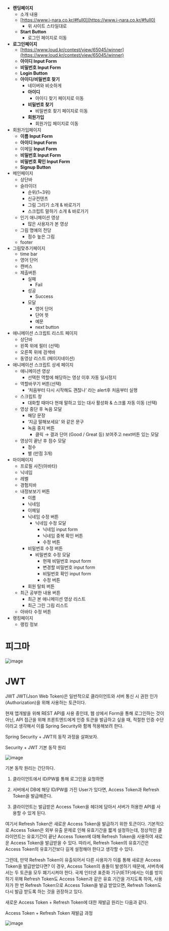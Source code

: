 - **랜딩페이지**
  - 소개 내용
  - [https://www.i-nara.co.kr/#full0](https://www.i-nara.co.kr/#full0)
    - 위 사이트 스타일대로
  - **Start Button**
    - 로그인 페이지로 이동
- **로그인페이지**
  - [https://www.loud.kr/contest/view/65045/winner](https://www.loud.kr/contest/view/65045/winner)
  - **아이디 Input Form**
  - **비밀번호 Input Form**
  - **Login Button**
  - **아이디/비밀번호 찾기**
    - 네이버와 비슷하게
    - **아이디**
      - 아이디 찾기 페이지로 이동
    - **비밀번호 찾기**
      - 비밀번호 찾기 페이지로 이동
    - **회원가입**
      - 회원가입 페이지로 이동
- 회원가입페이지
  - **이름 Input Form**
  - **아이디 Input Form**
  - 이메일 **Input Form**
  - **비밀번호 Input Form**
  - **비밀번호 확인 Input Form**
  - **Signup Button**
- 메인페이지
  - 상단바
  - 슬라이더
    - 순위(1~3위)
    - 신규컨텐츠
    - 그림 그리기 소개 & 바로가기
    - 스크립트 말하기 소개 & 바로가기
  - 인기 애니메이션 영상
    - 많은 사용자가 본 영상
  - 그림 명예의 전당
    - 점수 높은 그림
  - footer
- 그림맞추기페이지
  - time bar
  - 영어 단어
  - 캔버스
  - 제출버튼
    - 실패
      - Fail
    - 성공
      - Success
    - 모달
      - 영어 단어
      - 단어 뜻
      - 예문
      - next button
- 애니메이션 스크립트 리스트 페이지
  - 상단바
  - 왼쪽 위에 필터 (선택)
  - 오른쪽 위에 검색바
  - 동영상 리스트 (페이지네이션)
- 애니메이션 스크립트 상세 페이지
  - 애니메이션 영상
    - 선택한 역할에 해당하는 영상 이후 자동 일시정지
  - 역할바꾸기 버튼(선택)
    - ‘처음부터 다시 시작해도 괜찮나’ 라는 alert후 처음부터 실행
  - 스크립트 창
    - 대화할 때마다 현재 말하고 있는 대사 활성화 & 스크롤 자동 이동 (선택)
  - 영상 중단 후 녹음 모달
    - 해당 문장
    - ‘지금 말해보세요’ 와 같은 문구
    - 녹음 중지 버튼
      - 클릭 → 결과 단어 (Good / Great 등) 보여주고 next버튼 있는 모달
  - 영상이 끝난 후 점수 모달
    - 점수
    - 별 (만점 3개)
- 마이페이지
  - 프로필 사진(아바타)
  - 닉네임
  - 레벨
  - 경험치바
  - 내정보보기 버튼
    - 이름
    - 닉네임
    - 이메일
    - 닉네임 수정 버튼
      - 닉네임 수정 모달
        - 닉네임 input form
        - 닉네임 중복 확인 버튼
        - 수정 버튼
    - 비밀번호 수정 버튼
      - 비밀번호 수정 모달
        - 현재 비밀번호 input form
        - 변경할 비밀번호 input form
        - 비밀번호 확인 input form
        - 수정 버튼
    - 회원 탈퇴 버튼
  - 최근 공부한 내용 버튼
    - 최근 본 애니메이션 영상 리스트
    - 최근 그린 그림 리스트
  - 아바타 수정 버튼
- 랭킹페이지
  - 랭킹 정보

# 피그마

![image](https://user-images.githubusercontent.com/46869980/224270547-b6e2a87e-fee4-4964-bf0c-12cfc14c9c43.png)

# JWT

JWT
JWT(Json Web Token)은 일반적으로 클라이언트와 서버 통신 시 권한 인가(Authorization)을 위해 사용하는 토큰이다.

현재 앱개발을 위해 REST API를 사용 중인데, 웹 상에서 Form을 통해 로그인하는 것이 아닌, API 접근을 위해 프론트엔드에게 인증 토큰을 발급하고 싶을 때, 적절한 인증 수단이라고 생각해서 이를 Spring Security와 함께 적용해보려 한다.

Spring Security + JWT의 동작 과정을 살펴보자.

Security + JWT 기본 동작 원리

![image](https://user-images.githubusercontent.com/46869980/224946707-f6a8a82a-9d2c-4b6f-b671-03f395c9bf0c.png)

기본 동작 원리는 간단하다.

1. 클라이언트에서 ID/PW를 통해 로그인을 요청하면

2. 서버에서 DB에 해당 ID/PW를 가진 User가 있다면, Access Token과 Refresh Token을 발급해준다.

3. 클라이언트는 발급받은 Access Token을 헤더에 담아서 서버가 허용한 API를 사용할 수 있게 된다.

여기서 Refresh Token은 새로운 Access Token을 발급하기 위한 토큰이다. 기본적으로 Access Token은 외부 유출 문제로 인해 유효기간을 짧게 설정하는데, 정상적인 클라이언트는 유효기간이 끝난 Access Token에 대해 Refresh Token을 사용하여 새로운 Access Token을 발급받을 수 있다. 따라서, Refresh Token의 유효기간은 Access Token의 유효기간보다 길게 설정해야 한다고 생각할 수 있다.

그런데, 만약 Refresh Token이 유출되어서 다른 사용자가 이를 통해 새로운 Access Token을 발급받았다면?
이 경우, Access Token의 충돌이 발생하기 때문에, 서버측에서는 두 토큰을 모두 폐기시켜야 한다. 국제 인터넷 표준화 기구(IETF)에서는 이를 방지하기 위해 Refresh Token도 Access Token과 같은 유효 기간을 가지도록 하여, 사용자가 한 번 Refresh Token으로 Access Token을 발급 받았으면, Refresh Token도 다시 발급 받도록 하는 것을 권장하고 있다.

새로운 Access Token + Refresh Token에 대한 재발급 원리는 다음과 같다.

Access Token + Refresh Token 재발급 과정

![image](https://user-images.githubusercontent.com/46869980/224946897-fcd0f9a5-03ec-4bad-8230-ae976390e819.png)
